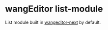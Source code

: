 # wangEditor list-module

List module built in [wangeditor-next](https://cycleccc.github.io/docs/) by default.
